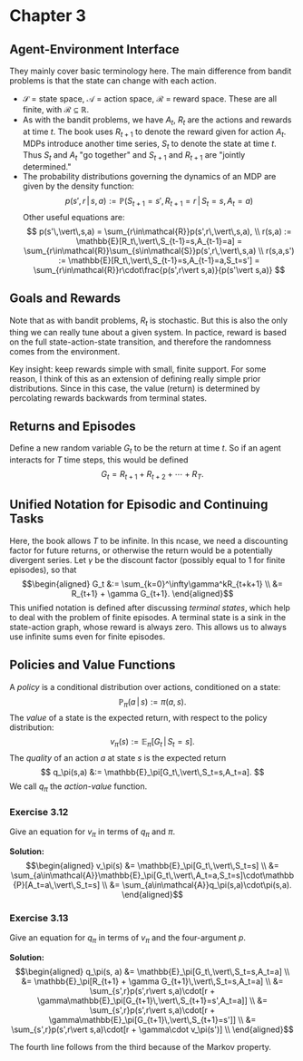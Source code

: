 # Chapter 3

## Agent-Environment Interface

They mainly cover basic terminology here.  The main difference from bandit
problems is that the state can change with each action.

* $\mathcal{S}$ = state space, $\mathcal{A}$ = action space, $\mathcal{R}$ =
    reward space.  These are all finite, with $\mathcal{R} \subseteq
    \mathbb{R}$.
* As with the bandit problems, we have $A_t$, $R_t$ are the actions and rewards
    at time $t$.  The book uses $R_{t+1}$ to denote the reward given for action
    $A_t$.  MDPs introduce another time series, $S_t$ to denote the state at
    time $t$.  Thus $S_t$ and $A_t$ "go together" and $S_{t+1}$ and $R_{t+1}$
    are "jointly determined."
* The probability distributions governing the dynamics of an MDP are given by
  the density function:
  $$
  p(s', r\,\vert\, s,a) := \mathbb{P}(S_{t+1} = s', R_{t+1} = r\,\vert\,S_t=s,A_t=a)
  $$
  Other useful equations are:
  $$
  p(s'\,\vert\,s,a) = \sum_{r\in\mathcal{R}}p(s',r\,\vert\,s,a), \\
  r(s,a) := \mathbb{E}[R_t\,\vert\,S_{t-1}=s,A_{t-1}=a] = \sum_{r\in\mathcal{R}}\sum_{s\in\mathcal{S}}p(s',r\,\vert\,s,a) \\
  r(s,a,s') := \mathbb{E}[R_t\,\vert\,S_{t-1}=s,A_{t-1}=a,S_t=s'] = \sum_{r\in\mathcal{R}}r\cdot\frac{p(s',r\vert s,a)}{p(s'\vert s,a)}
  $$

## Goals and Rewards

Note that as with bandit problems, $R_t$ is stochastic.  But this is also the
only thing we can really tune about a given system.  In pactice, reward is based
on the full state-action-state transition, and therefore the randomness comes
from the environment.

Key insight: keep rewards simple with small, finite support.  For some reason, I
think of this as an extension of defining really simple prior distributions.
Since in this case, the value (return) is determined by percolating rewards
backwards from terminal states.

## Returns and Episodes

Define a new random variable $G_t$ to be the return at time $t$.  So if an agent
interacts for $T$ time steps, this would be defined
$$
G_t = R_{t+1} + R_{t+2} + \cdots + R_T.
$$

## Unified Notation for Episodic and Continuing Tasks

Here, the book allows $T$ to be infinite.  In this ncase, we need a discounting
factor for future returns, or otherwise the return would be a potentially
divergent series.  Let $\gamma$ be the discount factor (possibly equal to 1 for
finite episodes), so that
$$\begin{aligned}
G_t &:= \sum_{k=0}^\infty\gamma^kR_{t+k+1} \\
&= R_{t+1} + \gamma G_{t+1}.
\end{aligned}$$
This unified notation is defined after discussing _terminal states_, which help
to deal with the problem of finite episodes.  A terminal state is a sink in the
state-action graph, whose reward is always zero.  This allows us to always use
infinite sums even for finite episodes.

## Policies and Value Functions

A _policy_ is a conditional distribution over actions, conditioned on a state:
$$
\mathbb{P}_\pi(a\,\vert\,s) := \pi(a,s).
$$
The _value_ of a state is the expected return, with respect to the policy
distribution:
$$
v_\pi(s) := \mathbb{E}_\pi[G_t\,\vert\,S_t = s].
$$
The _quality_ of an action $a$ at state $s$ is the expected return
$$
q_\pi(s,a) &:= \mathbb{E}_\pi[G_t\,\vert\,S_t=s,A_t=a].
$$
We call $q_\pi$ the _action-value_ function.

### Exercise 3.12

Give an equation for $v_\pi$ in terms of $q_\pi$ and $\pi$.

**Solution:**
$$\begin{aligned}
v_\pi(s) &= \mathbb{E}_\pi[G_t\,\vert\,S_t=s] \\
&= \sum_{a\in\mathcal{A}}\mathbb{E}_\pi[G_t\,\vert\,A_t=a,S_t=s]\cdot\mathbb{P}[A_t=a\,\vert\,S_t=s] \\
&= \sum_{a\in\mathcal{A}}q_\pi(s,a)\cdot\pi(s,a).
\end{aligned}$$

### Exercise 3.13

Give an equation for $q_\pi$ in terms of $v_\pi$ and the four-argument $p$.

**Solution:**
$$\begin{aligned}
q_\pi(s, a) &= \mathbb{E}_\pi[G_t\,\vert\,S_t=s,A_t=a] \\
&= \mathbb{E}_\pi[R_{t+1} + \gamma G_{t+1}\,\vert\,S_t=s,A_t=a] \\
&= \sum_{s',r}p(s',r\vert s,a)\cdot[r + \gamma\mathbb{E}_\pi[G_{t+1}\,\vert\,S_{t+1}=s',A_t=a]] \\
&= \sum_{s',r}p(s',r\vert s,a)\cdot[r + \gamma\mathbb{E}_\pi[G_{t+1}\,\vert\,S_{t+1}=s']] \\
&= \sum_{s',r}p(s',r\vert s,a)\cdot[r + \gamma\cdot v_\pi(s')] \\
\end{aligned}$$

The fourth line follows from the third because of the Markov property.
